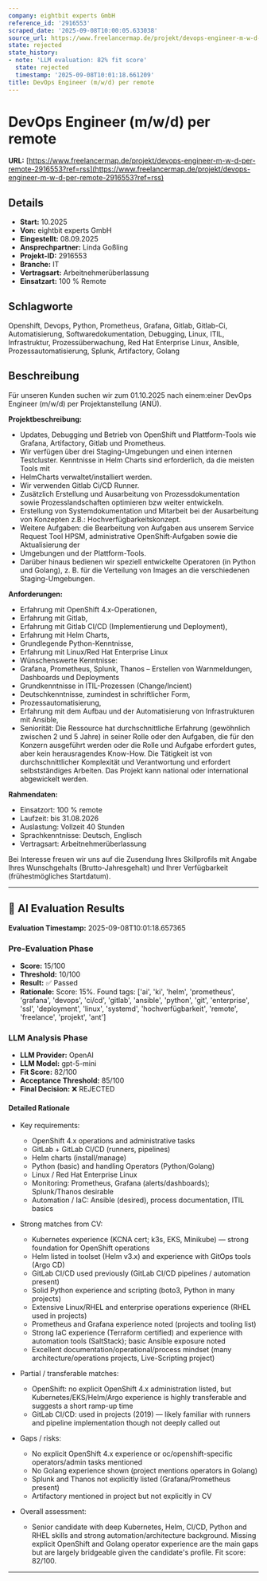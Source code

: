 ```yaml
---
company: eightbit experts GmbH
reference_id: '2916553'
scraped_date: '2025-09-08T10:00:05.633038'
source_url: https://www.freelancermap.de/projekt/devops-engineer-m-w-d-per-remote-2916553?ref=rss
state: rejected
state_history:
- note: 'LLM evaluation: 82% fit score'
  state: rejected
  timestamp: '2025-09-08T10:01:18.661209'
title: DevOps Engineer (m/w/d) per remote
---
```



# DevOps Engineer (m/w/d) per remote
**URL:** [https://www.freelancermap.de/projekt/devops-engineer-m-w-d-per-remote-2916553?ref=rss](https://www.freelancermap.de/projekt/devops-engineer-m-w-d-per-remote-2916553?ref=rss)
## Details
- **Start:** 10.2025
- **Von:** eightbit experts GmbH
- **Eingestellt:** 08.09.2025
- **Ansprechpartner:** Linda Goßling
- **Projekt-ID:** 2916553
- **Branche:** IT
- **Vertragsart:** Arbeitnehmerüberlassung
- **Einsatzart:** 100
                                                % Remote

## Schlagworte
Openshift, Devops, Python, Prometheus, Grafana, Gitlab, Gitlab-Ci, Automatisierung, Softwaredokumentation, Debugging, Linux, ITIL, Infrastruktur, Prozessüberwachung, Red Hat Enterprise Linux, Ansible, Prozessautomatisierung, Splunk, Artifactory, Golang

## Beschreibung
Für unseren Kunden suchen wir zum 01.10.2025 nach einem:einer DevOps Engineer (m/w/d) per Projektanstellung (ANÜ).

**Projektbeschreibung:**

- Updates, Debugging und Betrieb von OpenShift und Plattform-Tools wie Grafana, Artifactory, Gitlab und Prometheus.
- Wir verfügen über drei Staging-Umgebungen und einen internen Testcluster. Kenntnisse in Helm Charts sind erforderlich, da die meisten Tools mit
- HelmCharts verwaltet/installiert werden.
- Wir verwenden Gitlab Ci/CD Runner.
- Zusätzlich Erstellung und Ausarbeitung von Prozessdokumentation sowie Prozesslandschaften optimieren bzw weiter entwickeln.
- Erstellung von Systemdokumentation und Mitarbeit bei der Ausarbeitung von Konzepten z.B.: Hochverfügbarkeitskonzept.
- Weitere Aufgaben: die Bearbeitung von Aufgaben aus unserem Service Request Tool HPSM, administrative OpenShift-Aufgaben sowie die Aktualisierung der
- Umgebungen und der Plattform-Tools.
- Darüber hinaus bedienen wir speziell entwickelte Operatoren (in Python und Golang), z. B. für die Verteilung von Images an die verschiedenen Staging-Umgebungen.

**Anforderungen:**

- Erfahrung mit OpenShift 4.x-Operationen,
- Erfahrung mit Gitlab,
- Erfahrung mit Gitlab CI/CD (Implementierung und Deployment),
- Erfahrung mit Helm Charts,
- Grundlegende Python-Kenntnisse,
- Erfahrung mit Linux/Red Hat Enterprise Linux
- Wünschenswerte Kenntnisse:
- Grafana, Prometheus, Splunk, Thanos – Erstellen von Warnmeldungen, Dashboards und Deployments
- Grundkenntnisse in ITIL-Prozessen (Change/Incient)
- Deutschkenntnisse, zumindest in schriftlicher Form,
- Prozessautomatisierung,
- Erfahrung mit dem Aufbau und der Automatisierung von Infrastrukturen mit Ansible,
- Seniorität: Die Ressource hat durchschnittliche Erfahrung (gewöhnlich zwischen 2 und 5 Jahre) in seiner Rolle oder den Aufgaben, die für den Konzern ausgeführt werden oder die Rolle und Aufgabe erfordert gutes, aber kein herausragendes Know-How. Die Tätigkeit ist von durchschnittlicher Komplexität und Verantwortung und erfordert selbstständiges Arbeiten. Das Projekt kann national oder international abgewickelt werden.

**Rahmendaten:**

- Einsatzort: 100 % remote
- Laufzeit: bis 31.08.2026
- Auslastung: Vollzeit 40 Stunden
- Sprachkenntnisse: Deutsch, Englisch
- Vertragsart: Arbeitnehmerüberlassung

Bei Interesse freuen wir uns auf die Zusendung Ihres Skillprofils mit Angabe Ihres Wunschgehalts (Brutto-Jahresgehalt) und Ihrer Verfügbarkeit (frühestmögliches Startdatum).

---

## 🤖 AI Evaluation Results

**Evaluation Timestamp:** 2025-09-08T10:01:18.657365

### Pre-Evaluation Phase
- **Score:** 15/100
- **Threshold:** 10/100
- **Result:** ✅ Passed
- **Rationale:** Score: 15%. Found tags: ['ai', 'ki', 'helm', 'prometheus', 'grafana', 'devops', 'ci/cd', 'gitlab', 'ansible', 'python', 'git', 'enterprise', 'ssl', 'deployment', 'linux', 'systemd', 'hochverfügbarkeit', 'remote', 'freelance', 'projekt', 'ant']

### LLM Analysis Phase
- **LLM Provider:** OpenAI
- **LLM Model:** gpt-5-mini
- **Fit Score:** 82/100
- **Acceptance Threshold:** 85/100
- **Final Decision:** ❌ REJECTED

#### Detailed Rationale
- Key requirements:
  - OpenShift 4.x operations and administrative tasks
  - GitLab + GitLab CI/CD (runners, pipelines)
  - Helm charts (install/manage)
  - Python (basic) and handling Operators (Python/Golang)
  - Linux / Red Hat Enterprise Linux
  - Monitoring: Prometheus, Grafana (alerts/dashboards); Splunk/Thanos desirable
  - Automation / IaC: Ansible (desired), process documentation, ITIL basics

- Strong matches from CV:
  - Kubernetes experience (KCNA cert; k3s, EKS, Minikube) — strong foundation for OpenShift operations
  - Helm listed in toolset (Helm v3.x) and experience with GitOps tools (Argo CD)
  - GitLab CI/CD used previously (GitLab CI/CD pipelines / automation present)
  - Solid Python experience and scripting (boto3, Python in many projects)
  - Extensive Linux/RHEL and enterprise operations experience (RHEL used in projects)
  - Prometheus and Grafana experience noted (projects and tooling list)
  - Strong IaC experience (Terraform certified) and experience with automation tools (SaltStack); basic Ansible exposure noted
  - Excellent documentation/operational/process mindset (many architecture/operations projects, Live-Scripting project)

- Partial / transferable matches:
  - OpenShift: no explicit OpenShift 4.x administration listed, but Kubernetes/EKS/Helm/Argo experience is highly transferable and suggests a short ramp-up time
  - GitLab CI/CD: used in projects (2019) — likely familiar with runners and pipeline implementation though not deeply called out

- Gaps / risks:
  - No explicit OpenShift 4.x experience or oc/openshift-specific operators/admin tasks mentioned
  - No Golang experience shown (project mentions operators in Golang)
  - Splunk and Thanos not explicitly listed (Grafana/Prometheus present)
  - Artifactory mentioned in project but not explicitly in CV

- Overall assessment:
  - Senior candidate with deep Kubernetes, Helm, CI/CD, Python and RHEL skills and strong automation/architecture background. Missing explicit OpenShift and Golang operator experience are the main gaps but are largely bridgeable given the candidate's profile. Fit score: 82/100.

---
